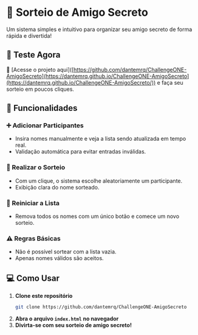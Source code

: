 # 🎁 Sorteio de Amigo Secreto  

Um sistema simples e intuitivo para organizar seu amigo secreto de forma rápida e divertida!  

## 🚀 Teste Agora  
🔗 [Acesse o projeto aqui]([https://github.com/dantemrq/ChallengeONE-AmigoSecreto](https://dantemrq.github.io/ChallengeONE-AmigoSecreto](https://dantemrq.github.io/ChallengeONE-AmigoSecreto/)) e faça seu sorteio em poucos cliques.  

## 📌 Funcionalidades  

### ➕ Adicionar Participantes  
- Insira nomes manualmente e veja a lista sendo atualizada em tempo real.  
- Validação automática para evitar entradas inválidas.  

### 🎲 Realizar o Sorteio  
- Com um clique, o sistema escolhe aleatoriamente um participante.  
- Exibição clara do nome sorteado.  

### 🧹 Reiniciar a Lista  
- Remova todos os nomes com um único botão e comece um novo sorteio.  

### ⚠️ Regras Básicas  
- Não é possível sortear com a lista vazia.  
- Apenas nomes válidos são aceitos.  

## 💻 Como Usar  

1. **Clone este repositório**  
   ```bash
   git clone https://github.com/dantemrq/ChallengeONE-AmigoSecreto
   ```  
2. **Abra o arquivo `index.html` no navegador**  
3. **Divirta-se com seu sorteio de amigo secreto!**  
